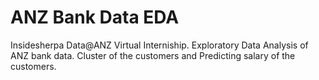 # ANZ Bank Data EDA

Insidesherpa Data@ANZ Virtual Interniship. 
Exploratory Data Analysis of ANZ bank data. 
Cluster of the customers and Predicting salary of the customers.
